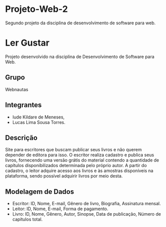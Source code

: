 # Projeto-Web-2
Segundo projeto da disciplina de desenvolvimento de software para web.

# Ler Gustar
Projeto desenvolvido na disciplina de Desenvolvimento de Software para Web.

## Grupo 
Webnautas

## Integrantes
* Iude Kildare de Meneses,
* Lucas Lima Sousa Torres.

## Descrição 
Site para escritores que buscam publicar seus livros e não querem depender de editora para isso. 
O escritor realiza cadastro e publica seus livros, fornecendo uma versão grátis do material contendo a quantidade de capítulos disponibilizados determinada pelo próprio autor.
A partir do cadastro, o leitor adquire acesso aos livros e às amostras disponíveis na plataforma, sendo possível adquirir livros por meio desta.

## Modelagem de Dados
* Escritor: ID, Nome, E-mail, Gênero de livro, Biografia, Assinatura mensal.
* Leitor: ID, Nome, E-mail, Forma de pagamento.
* Livro: ID, Nome, Gênero, Autor, Sinopse, Data de publicação, Número de capítulos total.
